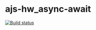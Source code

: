 # ajs-hw_async-await
[![Build status](https://ci.appveyor.com/api/projects/status/6mkkadxd92lbsxou?svg=true)](https://ci.appveyor.com/project/AnnVasilyeva/ajs-hw-async-await)